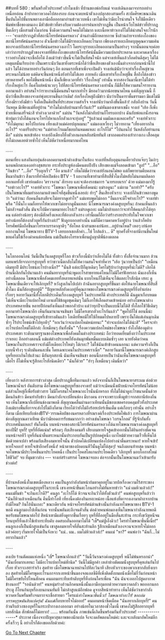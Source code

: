 ##บทที่ 580 : พรั่นพรึงทั่วประเทศ!
เก้าโมงเช้า
ที่บ้านของพ่อกับแม่
จางเย่เดินลงมาจากรถอย่างเหนื่อยอ่อน อ้าปากหาวหวอดไปสองรอบ ก่อนจะตบหน้าตัวเองปลุกสองสามครั้ง สะบัดศีรษะขณะเดินขึ้นบันไดไปชั้นบนพลางเอามือถือออกมาอ่านข่าวแวบหนึ่ง เขาไม่เห็นว่ามีอะไรน่าสนใจ จึงใช้มือเดียวพิมพ์หาชื่อของตนเอง มีหัวข้อข่าวที่ตรงกับความต้องการค้นหาปรากฏขึ้น เป็นหน้าเว็บไซต์ข่าวที่ปรากฏขึ้นเล็กๆ เมื่อสามชั่วโมงก่อน ซึ่งดึงความสนใจคนได้ไม่มาก และเนื้อหาข่าวเองก็ไม่ได้น่าสนใจอะไรนัก
--- ‘จางเย่ปรากฏตัวที่สถานีโทรทัศน์นครหลวง’
ด้านล่างมีอีกหลายภาพ ซึ่งล้วนถ่ายจากห้องโถงของสถานีโทรทัศน์นครหลวง
ตัวเนื้อข่าวไม่ได้มีรายละเอียดอะไรมาก เพียงลงรายละเอียดบุญคุณความแค้นของจางเย่กับสถานีโทรทัศน์นครหลวงเอาไว้ โดยระบุรายละเอียดออกมาเป็นอย่างๆ จากนั้นตอนจบค่อยเล่าว่าการปรากฏตัวของจางเย่ที่ห้องโถงของสถานีโทรทัศน์นั้นมีความแปลกประหลาด และคาดเดาเรื่องราวอย่างไม่น่าจะเชื่อถือได้
ถึงแม้ว่าข่าวชิ้นนี้จะไม่เป็นที่สนใจนัก แต่จางเย่เห็นแล้วก็อดยินดีสุดๆ ไม่ได้ เหตุผลนั้นเรียบง่าย เป็นเพราะนับวันเขายิ่งตระหนักได้ว่าชื่อเสียงของตัวเองนั้นต่างจากก่อนหน้านี้ไปแล้ว ไม่ได้ง่ายดายอย่างวันก่อนๆ อีก ตอนแรกที่เขาเพิ่งจะเปิดตัว จางเย่แม้นับว่าจะทำเรื่องใหญ่ชวนตระหนกไม่น้อย แต่คิดจะขึ้นหน้าหนึ่งยังทำไม่ได้เลย ภายหลัง เมื่อเขาทำเรื่องใหญ่ขึ้น สื่อถึงได้ลงข่าวเขาหลายครั้ง พอได้ขึ้นหน้าหนึ่ง นั่นก็เพียงเวลาที่ทำ ‘เรื่องใหญ่’ เท่านั้น หากสองวันมานี้เขาไม่ได้ทำเรื่องใหญ่อะไร ก็แค่โผล่หน้าแวบๆ ไปที่สถานีโทรทัศน์นครหลวงเท่านั้น ก็มีสื่อให้ความสนใจรายงานออกมาแล้ว อย่าสนใจว่ารายงานนี้มีคนสนใจมากเท่าไร มียอดวิวมากน้อยขนาดไหน แค่สัญญาณนี้ ก็นับว่าชื่อเสียงของจางเย่พุ่งทะยานขึ้นกว่าเดิม!
ก่อเรื่องใหญ่ถึงมีข่าว นับว่าเป็นดาราชั้นธรรมดา มีแต่ไม่มีเรื่องมีราวยังมีข่าว จึงถือเป็นศิลปินที่ประสบความสำเร็จ จางเย่นับว่ามาถึงขั้นนี้แล้ว!
กลับถึงบ้าน
วันนี้วันหยุด มีเพียงแม่ที่อยู่บ้าน
"ทำไมไม่กลับบ้านมาทั้งวันล่ะ?" แม่หันมองเขาตาเขม็ง
จางเย่ "เฮ้อ ก็เพิ่งช่วยเพื่อนเสร็จน่ะสิ ทำล่วงเวลาด้วย"
แม่บ่น "วันหลังไม่กลับบ้านก็โทรบอกบ้าง ฉันกับพ่อแกนั่งรอจนห้าทุ่มกว่าถึงได้นอนจะโทรไปหาแกก็กลัวแกจะยุ่งอยู่"
"รู้แล้วแม่ ผมผิดเองแหละครับ" จางเย่หัวเราะ "ยังไม่คุยนะ ขอไปงีบก่อน เที่ยงแล้วแม่ค่อยปลุกผมนะ"
แม่มองเหวี่ยงๆ ไม่วายถาม "เที่ยงอยากกินอะไร?"
จางเย่รีบประจบ "แม่ทำอะไรผมก็ชอบกินหมดแหละ อะไรก็ได้"
"ไปนอนไป วันหลังก็อย่านอนดึก" แม่บ่น
พอเข้าห้อง จางเย่ถึงเตียงก็ทิ้งตัวลงนอนหลับสนิททันที เขาถอดแค่รองเท้ากางเกง เสื้อคลุมยังไม่ถอดเลยด้วยซ้ำไป เห็นได้ชัดว่าเหนื่อยมากแค่ไหน


……


ตอนเที่ยง
แสงอันอบอุ่นส่องลอดบานหน้าต่างเข้ามาในห้อง
จางเย่ที่หลับอุตุนอนเคี้ยวปากแจ๊บๆ งึมงำๆ นอนพลิกตะแคงอย่างสุขสบาย กระทั่งประตูห้องมีคนตบปึงปัง เสียงของแม่จึงลอดเข้ามา
"ลูก!"
"...อือ"
"กินข้าว"
"...อือ"
"รีบลุกเร็ว"
"อือ มาแล้ว"
เห็นได้ชัดว่าจางเย่ยังนอนไม่พอ แต่ก็พยายามคืบคลานขึ้นมากินข้าว สิ่งแรกที่ทำคือเปิดช่อง BTV - 1 ผลงานที่เขาทำมายี่สิบสี่ชั่วโมงไม่หลับไม่นอนผลิดอกออกผลทั้งที เขาย่อมต้อง ‘ตรวจงาน’ สักรอบ และจะต้องรอชมการ ‘ฉายรอบแรก’ ด้วย
แม่มองมาก็รู้ "รอข่าวอะไร?"
จางเย่หัวเราะ "โฆษณา โฆษณาเพื่อสังคมน่ะ แม่รอดูนะ"
แม่ถาม "แกทำ?"
"ครับ เป็นโฆษณาที่ผมทำออกมาแล้วพอใจที่สุดชิ้นหนึ่งเลยล่ะ ฮ่าๆ" สิ้นเสียงหัวเราะ จางเย่ก็กินข้าวพลางพูดว่า "แต่ว่านะ กับคนอื่นสงสัยจะไม่อยากดูเท่าไร"
แม่แทบพูดไม่ออก "งั้นแกจะดีใจทำอะไร?"
จางเย่ขำพรืด "ก็นั่นไง ผมก็อยากให้พวกเขาไม่อยากดูนั่นแหละ นี่โฆษณารณรงค์งดสูบบุหรี่นะ ถ้าคนเห็นแล้วไม่กลัวจนตัวสั่น มันจะไปมีความหมายอะไรล่ะ? แม่รอดูเถอะ ผมไม่กล้าบอกว่าจะทำให้คนกลัวได้ทุกคน แต่อย่างน้อยๆ ต้องมีสักครึ่งแหละที่ต้องกลัวเกรง เท่านี้ผมก็ถือว่าสร้างรอยประทับในใจพวกเขา อย่างน้อยก็ต้องกลัวบุหรี่กันบ้างล่ะ!"
ฟังลูกบอกอย่างนั้น แม่ก็มีความคาดหวังอยู่บ้าง ว่าแล้วก็หยิบโทรศัพท์มือถือขึ้นมาโทรหาบรรดาญาติๆ "ฮัลโหล น้าสามของเย่น้อย...อยู่บ้านไหม? เหอๆ เย่น้อยออกงานใหม่ โฆษณาทาง BTV-1 เลยบอกเธอสักคำ...ใช่ ใกล้แล้ว... ดี"
ทุกครั้งที่จางเย่มีงานชิ้นใหม่ ขอแค่ไม่ใช่เรื่องด่าคนต่อยตีคน แม่เป็นต้องโทรหาเพื่อนฝูงญาติพี่น้องตลอด


……


ในโลกออนไลน์
วันนี้เป็นวันงดสูบบุหรี่โลก ข่าวเรื่องนี้นับว่าเลี่ยงไม่ได้ ทั้งข่าว ทั้งสื่อจำนวนมาก ล้วนเผยแพร่ภัยจากการสูบบุหรี่
ทว่าชาวเน็ตกลับไม่ให้ความสนใจเท่าที่ควร
"เฮ้อ วุ่นวายเป็นบ้า"
"เหมือนเดิมทุกปี มีประโยชน์อะไรบ้างเนี่ย?"
"นั่นสิ แต่ละปีก็มุกเดิมๆ ใครไม่รู้บ้างว่าสูบบุหรี่น่ะไม่ดี? เลิกได้ป่านนี้เลิกกันไปนานแล้ว คนมันอยากบุหรี่น่ะพูดอะไรสาธยายแค่ไหนก็ไม่มีใครฟังหรอก ฉันเองก็เห็นอย่างนี้ตลอด โฆษณาเพื่อสังคมเอยทั้งหลายแหล่นั่น แบบไหนก็ไม่เห็นจะได้ผลอะไรสักนิด เฮอะ ดูโฆษณาชิ้นเดียวจะให้เลิกบุหรี่? หวังสูงเกินไปเปล่า ถ้าฉันอยากสูบบุหรี่ขึ้นมา ต่อให้ฉายโฆษณายี่สิบสี่ชั่วโมง ฉันก็ต้องสูบอยู่ดี"
"ปัญหาหลักยังคงอยู่ที่คุณภาพของโฆษณารณรงค์งดสูบบุหรี่ยิ่งย่ำแย่ลงเรื่อยๆ หลายวันมานี้ทั้งโลกตีประเด็นเรื่องงดสูบบุหรี่ ในประเทศก็ดี ต่างประเทศก็ดี ฉันดูมาเกือบหมด ไม่เห็นจะมีอะไรแปลกใหม่ เอาแต่ใช้ข้อมูลชุดเดิมๆ ไม่ก็เอาให้เลือดสาดเข้าหน่อย อย่างโฆษณาต่างประเทศหลายชิ้น หลายปีก่อนยังเห็นแล้วพอกลัวบ้าง แต่ว่าทุกปีจะเป็นแบบนี้ไม่ได้สิ ทั้งโลกใช้วิธีเดิมๆ ออกมาทำโฆษณาอีก เห็นกันมานานจนชินชา ไม่มีใครเขากลัวอะไรกันแล้ว"
"พูดไปก็ใช่ ตอนนี้น่ะโฆษณารณรงค์งดสูบบุหรี่เข้าทางตันแล้ว ไอเดียที่พอมีให้ใช้ก็หมดไปหลายปี เพราะงั้นได้แต่เล่นมุกเดิมซ้ำๆ ไร้ประโยชน์เข้าไปทุกทีๆ"
"ยกเว้นว่าจะแปลกใหม่หน่อยนะ"
"ท่าจะแปลกไม่ได้น่ะสิ"
"ใครจะทำอะไรแปลกใหม่ได้อีกล่ะ ก็เหมือนๆ กันทั้งนั้น"
"เรื่องความแปลกใหม่ของโฆษณา ยังไงก็ต้องดูต่างประเทศเขา ระดับมาตรฐานของโฆษณาเพื่อสังคมในต่างประเทศน่ะ ถือว่ายอดเยี่ยมยิ่งกว่าในประเทศเราเยอะ อีกอย่างตอนนี้ แม้แต่ต่างประเทศก็ยังเล่นมุกพันหมื่นแบบเดิมซ้ำๆ เลย นายยังคิดว่าคนโฆษณาในประเทศเราจะยังมีไอเดียอะไรใหม่ๆ ได้เรอะ? ไม่ใช่ฉันเข้าข้างคนนอกนะ แต่ความจริงก็เป็นแบบนี้จริงๆ ระดับมันคนละชั้น โดยเฉพาะคนในประเทศเราเนี่ย"
"หลายวันมานี้โฆษณารณรงค์เลิกสูบบุหรี่เยอะเกินไปแล้วนะ มีกันทุกสถานี ฉันเห็นจนชินชา ตอนนี้กลายเป็นว่าฉันเห็นโฆษณางดสูบบุหรี่เมื่อไร ก็ไม่เห็นจะรู้สึกอะไรสักนิดเดียว"
"ฉันก็ด้วย"
"ฮ่าๆ ก็เหมือนๆ เดิมนี่หว่า"


……


เที่ยงกว่า
หลังรายการข่าวล่าสุด เมื่อปรากฏชื่อทีมงานแล้ว หลังจากนั้นก็เป็นโฆษณายาสระผม ต่อด้วยโฆษณาน้ำแร่ อันดับสาม คือโฆษณางดสูบบุหรี่ของจางเย่!
แม้ว่าจะมีคนนั่งเฝ้าหน้าจอโทรทัศน์ไม่น้อย แต่ส่วนใหญ่ก็เพื่อรับข่าวสาร ไม่มีใครสนใจโฆษณาอะไรนั่นนักหรอก ทั้งไม่ได้น่าดูอะไรขนาดนั้นด้วย
มีคนกินข้าว
มีคนทำกับข้าว
มีคนกำลังจะเปลี่ยนช่อง
มีบางคน อาจจะเพราะเพิ่งดูข่าวจากสถานีท้องถิ่นจบ เห็นโฆษณาก็เปลี่ยนช่องมาพอดี
สัญญาณคลื่นผ่านดาวเทียมนั้นมีขอบเขตครอบคลุมทั่วทั้งประเทศ ถึงแม้บางพื้นที่อาจจะส่งไปไม่ถึงก็ตาม เรียกได้ว่ายังไม่ถึงร้อยเปอร์เซ็นเต็ม แค่เกือบๆ เท่านั้น อย่างไรก็ตาม เมื่อเทียบกับช่องBTV-วรรณศิลป์ของนครหลวงที่รณรงค์เรื่องประหยัดไฟแล้ว การโฆษณาผ่านช่องสัญญาณดาวเทียม นับว่ามียอดการรับชมมากกว่า อย่างเช่นโฆษณา ‘เบรนโกลด์’ ที่รู้จักกันทั้งประเทศนั่นแหละ!
ทันใดนั้น บนหน้าจอของสถานีโทรทัศน์นครหลวงได้ฉายโฆษณารณรงค์งดสูบบุหรี่ของปีนี้!
บุหรี่!
บุหรี่ที่อัดแน่น!
พร้อมๆ กับเสียงดนตรี เสียงลมหายใจสูดเข้าออกนั้นได้ยินอย่างชัดเจน บนหน้าจอทีวี บุหรี่อันน่าตื่นตระหนกนั้นประกอบกันเป็นรูปปอดคู่หนึ่ง เผาไหม้ด้วยความเร็วที่เห็นได้ชัดด้วยตาเปล่า พร้อมกับเสียงลมหายใจนั้น ตัวปอดได้เปลี่ยนแปลงไปอย่างน่าตื่นตระหนก!
หายใจเข้า!
หายใจออก!
หายใจเข้าอีกครั้งหนึ่ง!
หน้าตาของปอดบนทีวีนั้นดูไม่ได้สุดๆ!
จนถึงตอนท้ายสุด บนหน้าจอโฆษณามีประโยคขึ้นมาประโยคหนึ่ง เป็นประโยคสโลแกนประโยคเดียว ‘เลิกบุหรี่ มอบโอกาสใหม่ให้ชีวิต!’
จบ
ที่มุมขวาล่าง
--- จางเย่สร้างสรรค์
โฆษณาจบลง ต่อจากนั้นเป็นโฆษณานมวัวเข้ามารับช่วงต่อ!


……


ที่บ้านหลังหนึ่งในเขตเมืองหลวง
คนเป็นลูกกำลังก้มหน้าก้มตาคุยอยู่ในเวยป๋อเรื่องความไร้สาระของโฆษณารณรงค์งดสูบบุหรี่ในระยะนี้ เขาเงยหน้าขึ้นตะโกนอย่างไม่ทันหายขำว่า "แม่ ผมหิวแล้วอ่ะ!"
คนแม่ยิ้มขำ "จะกินอะไรดี?"
คนลูก "อะไรก็ได้ หิวจนจะกินวัวได้ทั้งตัวแล้ว!"
คนพ่อสูบบุหรี่แล้วว่า "ฉันก็หิวแล้วเหมือนกัน คืนนี้ทำโอที เที่ยงนี้คงต้องกินเยอะหน่อย เนื้อแห้งที่ตาจางเอามาฝากจากบ้านยังมีไหม? กินไอ้นั่นเถอะ"
ขณะเดียวกัน หน้าจอโทรทัศน์ด้านข้างนั้นกำลังฉายโฆษณาของ BTV-1 พอดี
คนลูกมองไปเห็นก่อน จากนั้นพลันตะลึงจนตัวสั่น
ต่อด้วยคนพ่อมองเห็นโฆษณากำลังฉายพอดี พอรับชมโฆษณาต่อไป สีหน้าเขามีแต่ยิ่งดูยากขึ้นเรื่อยๆ บุหรี่ที่ถืออยู่ในมือสั่นสะท้าน กระทั่งขวัญหนีจนโยนบุหรี่ทิ้งแล้วใช้เท้ากระทืบดับ อดสบถลั่นออกมาไม่ได้ "เช็*แม่ปู่เอ็งดิวะ! ใครทำโฆษณาชิ้นนี้เนี่ย!"
คนลูกเองก็เป็นนักสูบเช่นกัน เขาสูดลมหายใจที่สั่นสะท้านลึก รู้สึกเหมือนตัวเองจวนจะหายใจไม่ออก แล้วค่อยๆ เริ่มหายใจไม่เป็นจังหวะ "แม่.. ผม.. ผมไม่หิวแล้วล่ะ!"
คนแม่ "หา?"
คนพ่อว่า "ฉันก็...ไม่อยากกินแล้ว"


……


ตงเป่ย
ร้านตัดผมแห่งหนึ่ง
"เชี่* โฆษณาอีกแล้ว!"
"วันนี้วันรณรงค์งดสูบบุหรี่ หนีไม่พ้นหรอกน่า"
"ฉันเบื่อมากเลยนะ ไม่มีอะไรแปลกใหม่สักนิด"
วันนี้ไม่มีลูกค้า เหล่าช่างตัดผมนั่งสูบบุหรี่คุยเล่นกันไปเรื่อย หัวเราะเฮฮาร่าเริง สุดท้าย เมื่อโฆษณาฉายผ่านไปทีละวินาที เสียงหัวเราะของพวกเขากลับยิ่งเบาลง สุดท้ายไม่มีใครพูดอะไรนอกจากเงยหน้าขึ้นมองจอแอลซีดีที่เพิ่งติดตั้งบนผนังเมื่อไม่กี่วันก่อนหน้า ไม่มีใครขยับไปไหนสักคน
คนผอมกระทืบเท้าดับบุหรี่ทิ้งก่อนใครเพื่อน "ฉัน ฉันจะออกไปสูดอากาศข้างนอก!"
"รอฉันด้วย!" คนหนุ่มร่างอ้วนอีกคนหนึ่งนั้นเอามือกุมอกด้วยความหวาดกลัว พอออกนอกประตู ก็โยนก้นบุหรี่ลงบนถนนทันที ไม่กล้าสูบแม้อีกฟอด ดูจากสีหน้าท่าทาง เห็นได้ชัดว่าเขากำลังหวาดหวั่นพรั่นพรึงจนยากจะเชื่อสายตา "ใครแม่*ทำโฆษณาชิ้นนี้วะ! โฆษณาบ้าอะไร! ขอถล่มบรรพบุรุษมันสิบแปดรุ่น! ฉันแม่*เกือบหายใจไม่ออก!"
คนผอมหน้าซีดเผือด "ฉันอยากเลิกบุหรี่!"
คนอ้วนรีบล้วงซองบุหรี่ในกระเป๋ากางเกงออกมา อย่างน้อยในเวลาสองชั่วโมงนี้ เขาคงไม่รู้สึกอยากบุหรี่เลยสักนิด สักฟอดก็ไม่อยาก!
……
พร้อมกันนั้น
ภาพเช่นนี้เกิดขี้นพร้อมกันทั่วประเทศ!
*-*-*-*-*-*-*-*-*-*-*-*-*-*-*-*-*
ประกาศ
เนื่องจากปัญหาสุขภาพของนักแปล จึงจะงดอัพตอนใหม่ค่ะ
และจะกลับมาอัพใหม่อีกครั้งเร็วๆ นี้ อย่างไรก็ต้องขออภัยด้วยค่ะ




[Go To Next Chapter]( ./81.md)
